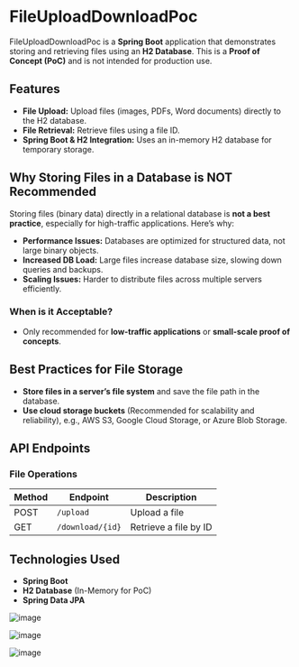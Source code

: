 # FileUploadDownloadPoc

FileUploadDownloadPoc is a **Spring Boot** application that demonstrates storing and retrieving files using an **H2 Database**. This is a **Proof of Concept (PoC)** and is not intended for production use.

## Features

- **File Upload:** Upload files (images, PDFs, Word documents) directly to the H2 database.
- **File Retrieval:** Retrieve files using a file ID.
- **Spring Boot & H2 Integration:** Uses an in-memory H2 database for temporary storage.

## Why Storing Files in a Database is NOT Recommended

Storing files (binary data) directly in a relational database is **not a best practice**, especially for high-traffic applications. Here’s why:

- **Performance Issues:** Databases are optimized for structured data, not large binary objects.
- **Increased DB Load:** Large files increase database size, slowing down queries and backups.
- **Scaling Issues:** Harder to distribute files across multiple servers efficiently.

### When is it Acceptable?
- Only recommended for **low-traffic applications** or **small-scale proof of concepts**.


## Best Practices for File Storage

- **Store files in a server’s file system** and save the file path in the database.
- **Use cloud storage buckets** (Recommended for scalability and reliability), e.g., AWS S3, Google Cloud Storage, or Azure Blob Storage.

## API Endpoints

### File Operations

| Method | Endpoint          | Description             |
|--------|------------------|-------------------------|
| POST   | `/upload`        | Upload a file           |
| GET    | `/download/{id}` | Retrieve a file by ID   |

## Technologies Used

- **Spring Boot**
- **H2 Database** (In-Memory for PoC)
- **Spring Data JPA**




![image](https://github.com/user-attachments/assets/7025137a-d722-4fbc-a696-44ac06b2c8d2)


![image](https://github.com/user-attachments/assets/2f56f0f5-be7c-4d46-b06f-487ad722fffc)

![image](https://github.com/user-attachments/assets/5ab3135e-9a46-491c-9bfd-5816d52f136d)


